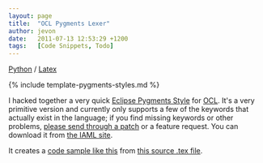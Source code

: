 ```yaml
---
layout: page
title:  "OCL Pygments Lexer"
author: jevon
date:   2011-07-13 12:53:29 +1200
tags:   [Code Snippets, Todo]
---
```


[Python](python.md) / [Latex](latex.md)

{% include template-pygments-styles.md %}

I hacked together a very quick [Eclipse Pygments Style](eclipse-pygments-style.md) for [OCL](ocl.md). It's a very primitive version and currently only supports a few of the keywords that actually exist in the language; if you find missing keywords or other problems, <a href="http://code.google.com/p/iaml/issues/entry">please send through a patch</a> or a feature request. You can download it from <a href="http://code.google.com/p/iaml/source/browse/trunk/org.openiaml.docs.tools/latex/pygments-ocl/">the IAML site</a>.

It creates a <a href="http://iaml.googlecode.com/svn/trunk/org.openiaml.docs.tools/latex/pygments-ocl/code-sample-ocl.pdf">code sample like this</a> from <a href="http://code.google.com/p/iaml/source/browse/trunk/org.openiaml.docs.tools/latex/pygments-ocl/code-sample.tex">this source .tex file</a>.
